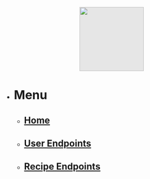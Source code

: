 <img style="display: block;-webkit-user-select: none;margin: auto;cursor: zoom-in;background-color: hsl(0, 0%, 90%);transition: background-color 300ms;" src="https://user-images.githubusercontent.com/111717862/21bb411c-a192-4ecc-ae35-cf7be73708ce.png" width="150" height="150">

- # Menu
    - ## [Home](/)
    - ## [User Endpoints](user.md)
    - ## [Recipe Endpoints](recipe.md)

